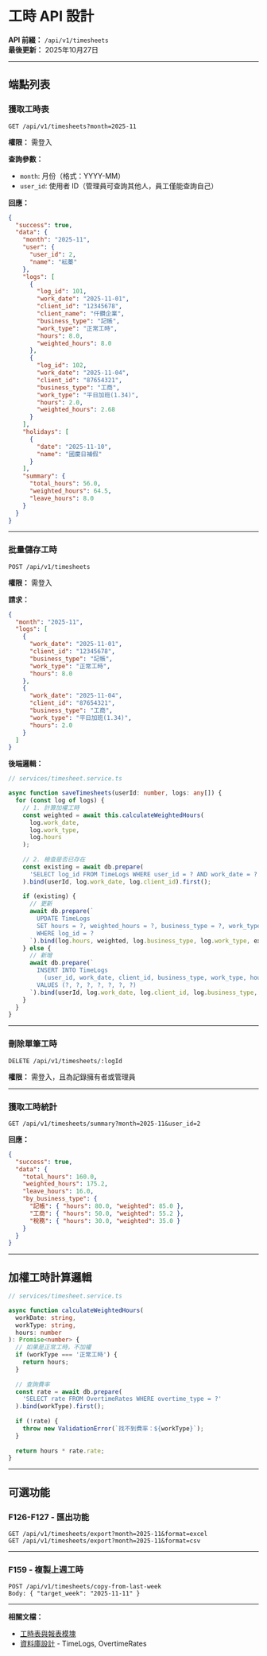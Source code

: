 # 工時 API 設計

**API 前綴：** `/api/v1/timesheets`  
**最後更新：** 2025年10月27日

---

## 端點列表

### 獲取工時表

```
GET /api/v1/timesheets?month=2025-11
```

**權限：** 需登入

**查詢參數：**
- `month`: 月份（格式：YYYY-MM）
- `user_id`: 使用者 ID（管理員可查詢其他人，員工僅能查詢自己）

**回應：**
```json
{
  "success": true,
  "data": {
    "month": "2025-11",
    "user": {
      "user_id": 2,
      "name": "紜蓁"
    },
    "logs": [
      {
        "log_id": 101,
        "work_date": "2025-11-01",
        "client_id": "12345678",
        "client_name": "仟鑽企業",
        "business_type": "記帳",
        "work_type": "正常工時",
        "hours": 8.0,
        "weighted_hours": 8.0
      },
      {
        "log_id": 102,
        "work_date": "2025-11-04",
        "client_id": "87654321",
        "business_type": "工商",
        "work_type": "平日加班(1.34)",
        "hours": 2.0,
        "weighted_hours": 2.68
      }
    ],
    "holidays": [
      {
        "date": "2025-11-10",
        "name": "國慶日補假"
      }
    ],
    "summary": {
      "total_hours": 56.0,
      "weighted_hours": 64.5,
      "leave_hours": 8.0
    }
  }
}
```

---

### 批量儲存工時

```
POST /api/v1/timesheets
```

**權限：** 需登入

**請求：**
```json
{
  "month": "2025-11",
  "logs": [
    {
      "work_date": "2025-11-01",
      "client_id": "12345678",
      "business_type": "記帳",
      "work_type": "正常工時",
      "hours": 8.0
    },
    {
      "work_date": "2025-11-04",
      "client_id": "87654321",
      "business_type": "工商",
      "work_type": "平日加班(1.34)",
      "hours": 2.0
    }
  ]
}
```

**後端邏輯：**
```typescript
// services/timesheet.service.ts

async function saveTimesheets(userId: number, logs: any[]) {
  for (const log of logs) {
    // 1. 計算加權工時
    const weighted = await this.calculateWeightedHours(
      log.work_date,
      log.work_type,
      log.hours
    );
    
    // 2. 檢查是否已存在
    const existing = await db.prepare(
      'SELECT log_id FROM TimeLogs WHERE user_id = ? AND work_date = ? AND client_id = ?'
    ).bind(userId, log.work_date, log.client_id).first();
    
    if (existing) {
      // 更新
      await db.prepare(`
        UPDATE TimeLogs 
        SET hours = ?, weighted_hours = ?, business_type = ?, work_type = ?
        WHERE log_id = ?
      `).bind(log.hours, weighted, log.business_type, log.work_type, existing.log_id).run();
    } else {
      // 新增
      await db.prepare(`
        INSERT INTO TimeLogs 
          (user_id, work_date, client_id, business_type, work_type, hours, weighted_hours)
        VALUES (?, ?, ?, ?, ?, ?, ?)
      `).bind(userId, log.work_date, log.client_id, log.business_type, log.work_type, log.hours, weighted).run();
    }
  }
}
```

---

### 刪除單筆工時

```
DELETE /api/v1/timesheets/:logId
```

**權限：** 需登入，且為記錄擁有者或管理員

---

### 獲取工時統計

```
GET /api/v1/timesheets/summary?month=2025-11&user_id=2
```

**回應：**
```json
{
  "success": true,
  "data": {
    "total_hours": 160.0,
    "weighted_hours": 175.2,
    "leave_hours": 16.0,
    "by_business_type": {
      "記帳": { "hours": 80.0, "weighted": 85.0 },
      "工商": { "hours": 50.0, "weighted": 55.2 },
      "稅務": { "hours": 30.0, "weighted": 35.0 }
    }
  }
}
```

---

## 加權工時計算邏輯

```typescript
// services/timesheet.service.ts

async function calculateWeightedHours(
  workDate: string,
  workType: string,
  hours: number
): Promise<number> {
  // 如果是正常工時，不加權
  if (workType === '正常工時') {
    return hours;
  }
  
  // 查詢費率
  const rate = await db.prepare(
    'SELECT rate FROM OvertimeRates WHERE overtime_type = ?'
  ).bind(workType).first();
  
  if (!rate) {
    throw new ValidationError(`找不到費率：${workType}`);
  }
  
  return hours * rate.rate;
}
```

---

## 可選功能

### F126-F127 - 匯出功能

```
GET /api/v1/timesheets/export?month=2025-11&format=excel
GET /api/v1/timesheets/export?month=2025-11&format=csv
```

---

### F159 - 複製上週工時

```
POST /api/v1/timesheets/copy-from-last-week
Body: { "target_week": "2025-11-11" }
```

---

**相關文檔：**
- [工時表與報表模塊](../功能模塊/03-工時表與報表模塊.md)
- [資料庫設計](../資料庫設計.md) - TimeLogs, OvertimeRates


